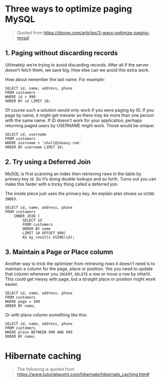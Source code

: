 # Three ways to optimize paging MySQL

> Quoted from https://dzone.com/articles/3-ways-optimize-paging-mysql

## 1. Paging without discarding records

Ultimately we’re trying to avoid discarding records. After all if the server doesn’t fetch them, we save big. How else can we avoid this extra work.

How about remember the last name. For example:

```
SELECT id, name, address, phone
FROM customers
WHERE id > 990
ORDER BY id LIMIT 10;
```

Of course such a solution would only work if you were paging by ID. If you page by name, it might get messier as there may be more than one person with the same name. If ID doesn’t work for your application, perhaps returning paged users by USERNAME might work. Those would be unique:

```
SELECT id, username
FROM customers
WHERE username > 'shull@iheavy.com'
ORDER BY username LIMIT 10;
```

## 2. Try using a Deferred Join

MySQL is first scanning an index then retrieving rows in the table by primary key id. So it’s doing double lookups and so forth. Turns out you can make this faster with a tricky thing called a deferred join.

The inside piece just uses the primary key. An explain plan shows us `USING INDEX`.

```
SELECT id, name, address, phone
FROM customers
    INNER JOIN (
        SELECT id
        FROM customers
        ORDER BY name
        LIMIT 10 OFFSET 990)
        AS my_results USING(id);
```

## 3. Maintain a Page or Place column

Another way to trick the optimizer from retrieving rows it doesn’t need is to maintain a column for the page, place or position. Yes you need to update that column whenever you `INSERT`, `DELETE` a row or move a row by `UPDATE`. This could get messy with page, but a straight place or position might work easier.

```
SELECT id, name, address, phone
FROM customers
WHERE page = 100
ORDER BY name;
```

Or with place column something like this:

```
SELECT id, name, address, phone
FROM customers
WHERE place BETWEEN 990 AND 999
ORDER BY name;
```

# Hibernate caching

> The following is quoted from https://www.tutorialspoint.com/hibernate/hibernate_caching.htm#